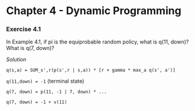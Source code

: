 # Chapter 4 - Dynamic Programming

### Exercise 4.1 
In Example 4.1, if pi is the equiprobable random policy, what is q(11, down)?
What is q(7, down)?

_Solution_

`q(s,a) = SUM_s',r(p(s',r | s,a)) * [r + gamma * max_a q(s', a')]`

`q(11,down) = -1` (terminal state)

`q(7, down) = p(11, -1 | 7, down) * ...`

`q(7, down) = -1 + v(11)`
